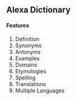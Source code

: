 ## Alexa Dictionary

#### Features
1. Definition
2. Synonyms
3. Antonyms
4. Examples
5. Domains
6. Etymologies
7. Spelling
8. Translations
9. Multiple Languages
